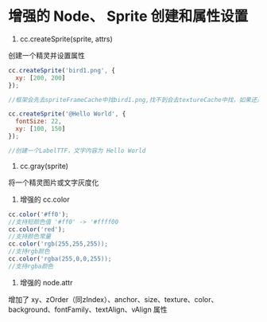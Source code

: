 # 增强的 Node、 Sprite 创建和属性设置

1. cc.createSprite(sprite, attrs)

  创建一个精灵并设置属性

  ```js
  cc.createSprite('bird1.png', {
    xy: [200, 200]
  });
  
  //框架会先去spriteFrameCache中找bird1.png,找不到会去textureCache中找，如果还是找不到会直接找图片创建精灵
  
  cc.createSprite('@Hello World', {
    fontSize: 22,
    xy: [100, 150]
  });
  
  //创建一个LabelTTF，文字内容为 Hello World
  
  ```

1. cc.gray(sprite)

  将一个精灵图片或文字灰度化
  
1. 增强的 cc.color

  ```js
  cc.color('#ff0');
  //支持短颜色值 '#ff0' -> '#ffff00
  cc.color('red');
  //支持颜色常量
  cc.color('rgb(255,255,255));
  //支持rgb颜色
  cc.color('rgba(255,0,0,255));
  //支持rgba颜色
  ```

1. 增强的 node.attr

  增加了 xy、zOrder（同zIndex）、anchor、size、texture、color、background、fontFamily、textAlign、vAlign 属性

